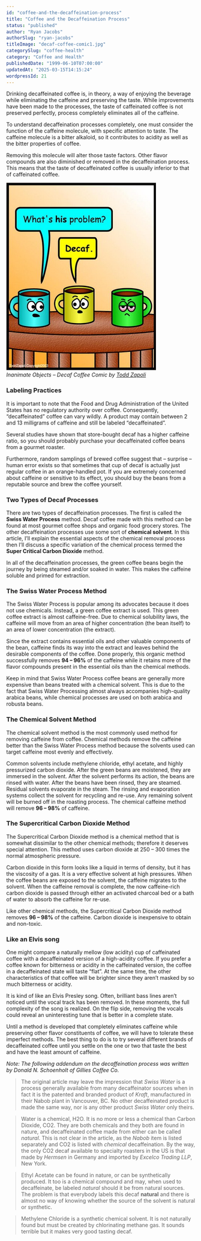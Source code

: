 ```yaml
---
id: "coffee-and-the-decaffeination-process"
title: "Coffee and the Decaffeination Process"
status: "published"
author: "Ryan Jacobs"
authorSlug: "ryan-jacobs"
titleImage: "decaf-coffee-comic1.jpg"
categorySlug: "coffee-health"
category: "Coffee and Health"
publishedDate: "1999-06-10T07:00:00"
updatedAt: "2025-03-15T14:15:24"
wordpressId: 21
---
```


Drinking decaffeinated coffee is, in theory, a way of enjoying the beverage while eliminating the caffeine and preserving the taste. While improvements have been made to the processes, the taste of caffeinated coffee is not preserved perfectly, process completely eliminates all of the caffeine.

To understand decaffeination processes completely, one must consider the function of the caffeine molecule, with specific attention to taste. The caffeine molecule is a bitter alkaloid, so it contributes to acidity as well as the bitter properties of coffee.

Removing this molecule will alter those taste factors. Other flavor compounds are also diminished or removed in the decaffeination process. This means that the taste of decaffeinated coffee is usually inferior to that of caffeinated coffee.

![decaf coffee comic ](decaf-coffee-comic1.jpg)  
*Inanimate Objects – Decaf Coffee Comic by [Todd Zapoli](/by/todd-zapoli/)*

### Labeling Practices

It is important to note that the Food and Drug Administration of the United States has no regulatory authority over coffee. Consequently, “decaffeinated” coffee can vary wildly. A product may contain between 2 and 13 milligrams of caffeine and still be labeled “decaffeinated”.

Several studies have shown that store-bought decaf has a higher caffeine ratio, so you should probably purchase your decaffeinated coffee beans from a gourmet roaster.

Furthermore, random samplings of brewed coffee suggest that – surprise – human error exists so that sometimes that cup of decaf is actually just regular coffee in an orange-handled pot. If you are extremely concerned about caffeine or sensitive to its effect, you should buy the beans from a reputable source and brew the coffee yourself.

### Two Types of Decaf Processes

There are two types of decaffeination processes. The first is called the **Swiss Water Process** method. Decaf coffee made with this method can be found at most gourmet coffee shops and organic food grocery stores. The other decaffeination processes use some sort of **chemical solvent**. In this article, I’ll explain the essential aspects of the chemical removal process then I’ll discuss a specific variation of the chemical process termed the **Super Critical Carbon Dioxide** method.

In all of the decaffeination processes, the green coffee beans begin the journey by being steamed and/or soaked in water. This makes the caffeine soluble and primed for extraction.

### The Swiss Water Process Method

The Swiss Water Process is popular among its advocates because it does not use chemicals. Instead, a green coffee extract is used. This green coffee extract is almost caffeine-free. Due to chemical solubility laws, the caffeine will move from an area of higher concentration (the bean itself) to an area of lower concentration (the extract).

Since the extract contains essential oils and other valuable components of the bean, caffeine finds its way into the extract and leaves behind the desirable components of the coffee. Done properly, this organic method successfully removes **94 – 96%** of the caffeine while it retains more of the flavor compounds present in the essential oils than the chemical methods.

Keep in mind that Swiss Water Process coffee beans are generally more expensive than beans treated with a chemical solvent. This is due to the fact that Swiss Water Processing almost always accompanies high-quality arabica beans, while chemical processes are used on both arabica and robusta beans.

### The Chemical Solvent Method

The chemical solvent method is the most commonly used method for removing caffeine from coffee. Chemical methods remove the caffeine better than the Swiss Water Process method because the solvents used can target caffeine most evenly and effectively.

Common solvents include methylene chloride, ethyl acetate, and highly pressurized carbon dioxide. After the green beans are moistened, they are immersed in the solvent. After the solvent performs its action, the beans are rinsed with water. After the beans have been rinsed, they are steamed. Residual solvents evaporate in the steam. The rinsing and evaporation systems collect the solvent for recycling and re-use. Any remaining solvent will be burned off in the roasting process. The chemical caffeine method will remove **96 – 98%** of caffeine.

### The Supercritical Carbon Dioxide Method

The Supercritical Carbon Dioxide method is a chemical method that is somewhat dissimilar to the other chemical methods; therefore it deserves special attention. This method uses carbon dioxide at 250 – 300 times the normal atmospheric pressure.

Carbon dioxide in this form looks like a liquid in terms of density, but it has the viscosity of a gas. It is a very effective solvent at high pressures. When the coffee beans are exposed to the solvent, the caffeine migrates to the solvent. When the caffeine removal is complete, the now caffeine-rich carbon dioxide is passed through either an activated charcoal bed or a bath of water to absorb the caffeine for re-use.

Like other chemical methods, the Supercritical Carbon Dioxide method removes **96 – 98%** of the caffeine. Carbon dioxide is inexpensive to obtain and non-toxic.

### Like an Elvis song

One might compare a naturally mellow (low acidity) cup of caffeinated coffee with a decaffeinated version of a high-acidity coffee. If you prefer a coffee known for bitterness or acidity in the caffeinated version, the coffee in a decaffeinated state will taste “flat”. At the same time, the other characteristics of that coffee will be brighter since they aren’t masked by so much bitterness or acidity.

It is kind of like an Elvis Presley song. Often, brilliant bass lines aren’t noticed until the vocal track has been removed. In these moments, the full complexity of the song is realized. On the flip side, removing the vocals could reveal an uninteresting tune that is better in a complete state.

Until a method is developed that completely eliminates caffeine while preserving other flavor constituents of coffee, we will have to tolerate these imperfect methods. The best thing to do is to try several different brands of decaffeinated coffee until you settle on the one or two that taste the best and have the least amount of caffeine.

*Note: The following addendum on the decaffeination process was written by Donald N. Schoenholt of Gillies Coffee Co.*

> The original article may leave the impression that *Swiss Water* is a process generally available from many decaffeinator sources when in fact it is the patented and branded product of *Kraft*, manufactured in their Nabob plant in Vancouver, BC. No other decaffeinated product is made the same way, nor is any other product *Swiss Water* only theirs.

> Water is a chemical, H2O. It is no more or less a chemical than Carbon Dioxide, CO2. They are both chemicals and they both are found in nature, and decaffeinated coffee made from either can be called *natural*. This is not clear in the article, as the *Nabob* item is listed separately and CO2 is listed with *chemical* decaffeination. By the way, the only CO2 decaf available to specialty roasters in the US is that made by *Hermsen* in Germany and imported by *Excelco Trading LLP*, New York.

> Ethyl Acetate can be found in nature, or can be synthetically produced. It too is a chemical compound and may, when used to decaffeinate, be labeled *natural* should it be from natural sources. The problem is that everybody labels this decaf **natural** and there is almost no way of knowing whether the source of the solvent is natural or synthetic.

> Methylene Chloride is a synthetic chemical solvent. It is not naturally found but must be created by chlorinating methane gas. It sounds terrible but it makes very good tasting decaf.
